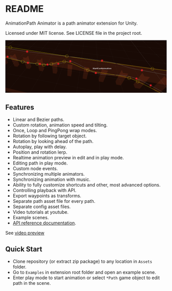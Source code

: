 README
======

AnimationPath Animator is a path animator extension for Unity.

Licensed under MIT license. See LICENSE file in the project root.

![AnimationPath Tools](/Resources/cover_screenshot.png?raw=true "AnimationPath Tools Scene view")

Features
--------

- Linear and Bezier paths.
- Custom rotation, animation speed and tilting.
- Once, Loop and PingPong wrap modes.
- Rotation by following target object.
- Rotation by looking ahead of the path.
- Autoplay, play with delay.
- Position and rotation lerp.
- Realtime animation preview in edit and in play mode.
- Editing path in play mode.
- Custom node events.
- Synchronizing multiple animators.
- Synchronizing animation with music.
- Ability to fully customize shortcuts and other, most advanced options.
- Controlling playback with API.
- Export waypoints as transforms.
- Separate path asset file for every path.
- Separate config asset files.
- Video tutorials at youtube.
- Example scenes.
- [API reference documentation](http://animationpathanimator.airtime-productions.com "Online API").

See [video preview](https://youtu.be/wS1hQ5641zQ "AnimationPath Animator Unity 5 Extension Preview ")

Quick Start
------------------

- Clone repository (or extract zip package) to any location in `Assets` folder.
- Go to `Examples` in extension root folder and open an example scene.
- Enter play mode to start animation or select `*Path` game object to edit path in the scene.
